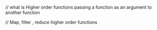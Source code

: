 
// what is Higher order functions 
    passing a function as an argument to another function 

// Map, filter , reduce higher order functions




